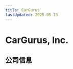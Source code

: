 ```yaml
---
title: CarGurus
lastUpdated: 2025-05-13
---
```


# CarGurus, Inc.

## 公司信息

<DirectHireCompanyTable state="massachusetts" city="boston" companyJsonFileName="cargurus" />
